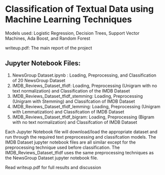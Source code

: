# Classification of Textual Data using Machine Learning Techniques

Models used: Logistic Regression, Decision Trees, Support Vector Machines, Ada Boost, and Random Forest

writeup.pdf: The main report of the project

## Jupyter Notebook Files:
1. NewsGroup Dataset.ipynb : Loading, Preprocessing, and Classification of 20 NewsGroup Dataset
2. IMDB_Reviews_Dataset_tfidf: Loading, Preprocessing (Unigram with no text normalization) and Classification of the IMDB Dataset
3. IMDB_Reviews_Dataset_tfidf_stemming: Loading, Preprocessing (Unigram with Stemming) and Classifcation of IMDB Dataset
4. IMDB_Reviews_Dataset_tfidf_lemming: Loading, Preprocessing (Unigram with Lemmatization) and Classifcation of IMDB Dataset
5. IMDB_Reviews_Dataset_tfidf_bigram: Loading, Preprocessing (Bigram with no text normalization) and Classifcation of IMDB Dataset
    
Each Jupyter Notebook file will download/load the appropriate dataset and run through the required text preprocessing and classifcation models. The IMDB Dataset jupyter notebook files are all similar except for the preprocessing technique used before classification. The IMDB_Reviews_Dataset_tfidf uses the same preprocessing techniques as the NewsGroup Dataset jupyter notebook file.

Read writeup.pdf for full results and discussion
